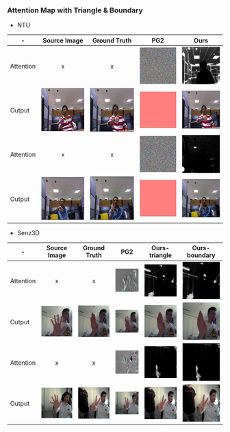 ### Attention Map with Triangle & Boundary

 - NTU

|-|Source Image|Ground Truth|PG2|Ours|
|----|:----:|:----:|----|----|
|Attention|x|x|![](./ntu_full/pg2gan/P1-G2-6-AB-P1-G9-8_diff_map.png)|![](./ntu_full/rollinggan/P1-G2-6-AB-P1-G9-8_fake_B2_mask.png)|
|Output|![](./ntu_full/source-image/P1-G2-6-AB-P1-G9-8_real_A.png)|![](./ntu_full/ground-truth/P1-G2-6-AB-P1-G9-8_real_B.png)|![](./ntu_full/pg2gan/P1-G2-6-AB-P1-G9-8_fake_B2.png)|![](./ntu_full/rollinggan/P1-G2-6-AB-P1-G9-8_fake_B2_masked.png)|
|Attention|x|x|![](./ntu_full/pg2gan/P10-G1-4-AB-P10-G3-9_diff_map.png)|![](./ntu_full/rollinggan/P10-G1-4-AB-P10-G3-9_fake_B2_mask.png)|
|Output|![](./ntu_full/source-image/P10-G1-4-AB-P10-G3-9_real_A.png)|![](./ntu_full/ground-truth/P10-G1-4-AB-P10-G3-9_real_B.png)|![](./ntu_full/pg2gan/P10-G1-4-AB-P10-G3-9_fake_B2.png)|![](./ntu_full/rollinggan/P10-G1-4-AB-P10-G3-9_fake_B2_masked.png)|

 - Senz3D

|-|Source Image|Ground Truth|PG2|Ours-triangle|Ours-boundary|
|----|:----:|:----:|----|----|----|
|Attention|x|x|![](./senz3d_full/pg2gan/S1-G1-16-color-AB-S1-G4-26-color_diff_map.png)|![](./senz3d_full/rollinggan-t/S1-G1-16-color-AB-S1-G4-26-color_fake_B2_mask.png)|![](./senz3d_full/rollinggan-b/S1-G1-16-color-AB-S1-G4-26-color_fake_B2_mask.png)|
|Output|![](./senz3d_full/source-image/S1-G1-16-color-AB-S1-G4-26-color_real_A.png)|![](./senz3d_full/ground-truth/S1-G1-16-color-AB-S1-G4-26-color_real_B.png)|![](./senz3d_full/pg2gan/S1-G1-16-color-AB-S1-G4-26-color_fake_B2.png)|![](./senz3d_full/rollinggan-t/S1-G1-16-color-AB-S1-G4-26-color_fake_B2_masked.png)|![](./senz3d_full/rollinggan-b/S1-G1-16-color-AB-S1-G4-26-color_fake_B2_masked.png)|
|Attention|x|x|![](./senz3d_full/pg2gan/S3-G1-17-color-AB-S3-G2-30-color_diff_map.png)|![](./senz3d_full/rollinggan-t/S3-G1-17-color-AB-S3-G2-30-color_fake_B2_mask.png)|![](./senz3d_full/rollinggan-b/S3-G1-17-color-AB-S3-G2-30-color_fake_B2_mask.png)|
|Output|![](./senz3d_full/source-image/S3-G1-17-color-AB-S3-G2-30-color_real_A.png)|![](./senz3d_full/ground-truth/S3-G1-17-color-AB-S3-G2-30-color_real_B.png)|![](./senz3d_full/pg2gan/S3-G1-17-color-AB-S3-G2-30-color_fake_B2.png)|![](./senz3d_full/rollinggan-t/S3-G1-17-color-AB-S3-G2-30-color_fake_B2_masked.png)|![](./senz3d_full/rollinggan-b/S3-G1-17-color-AB-S3-G2-30-color_fake_B2_masked.png)|

